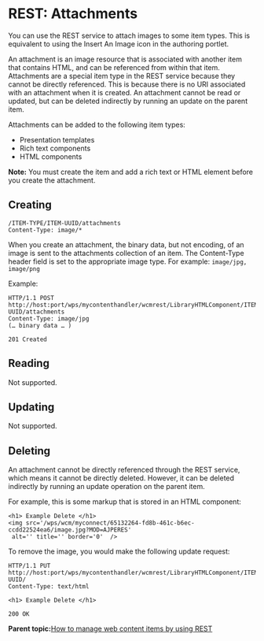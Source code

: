 # REST: Attachments 

You can use the REST service to attach images to some item types. This is equivalent to using the Insert An Image icon in the authoring portlet.

An attachment is an image resource that is associated with another item that contains HTML, and can be referenced from within that item. Attachments are a special item type in the REST service because they cannot be directly referenced. This is because there is no URI associated with an attachment when it is created. An attachment cannot be read or updated, but can be deleted indirectly by running an update on the parent item.

Attachments can be added to the following item types:

-   Presentation templates
-   Rich text components
-   HTML components

**Note:** You must create the item and add a rich text or HTML element before you create the attachment.

## Creating

```
/ITEM-TYPE/ITEM-UUID/attachments
Content-Type: image/*
```

When you create an attachment, the binary data, but not encoding, of an image is sent to the attachments collection of an item. The Content-Type header field is set to the appropriate image type. For example: `image/jpg, image/png`

Example:

```
HTTP/1.1 POST 
http://host:port/wps/mycontenthandler/wcmrest/LibraryHTMLComponent/ITEM-UUID/attachments
Content-Type: image/jpg
(… binary data … )

201 Created
```

## Reading

Not supported.

## Updating

Not supported.

## Deleting

An attachment cannot be directly referenced through the REST service, which means it cannot be directly deleted. However, it can be deleted indirectly by running an update operation on the parent item.

For example, this is some markup that is stored in an HTML component:

```
<h1> Example Delete </h1>
<img src='/wps/wcm/myconnect/65132264-fd8b-461c-b6ec-ccdd22524ea6/image.jpg?MOD=AJPERES'
 alt='' title='' border='0'  />
```

To remove the image, you would make the following update request:

```
HTTP/1.1 PUT 
http://host:port/wps/mycontenthandler/wcmrest/LibraryHTMLComponent/ITEM-UUID/
Content-Type: text/html

<h1> Example Delete </h1>

200 OK
```

**Parent topic:**[How to manage web content items by using REST ](../wcm/wcm_rest_crud.md)

